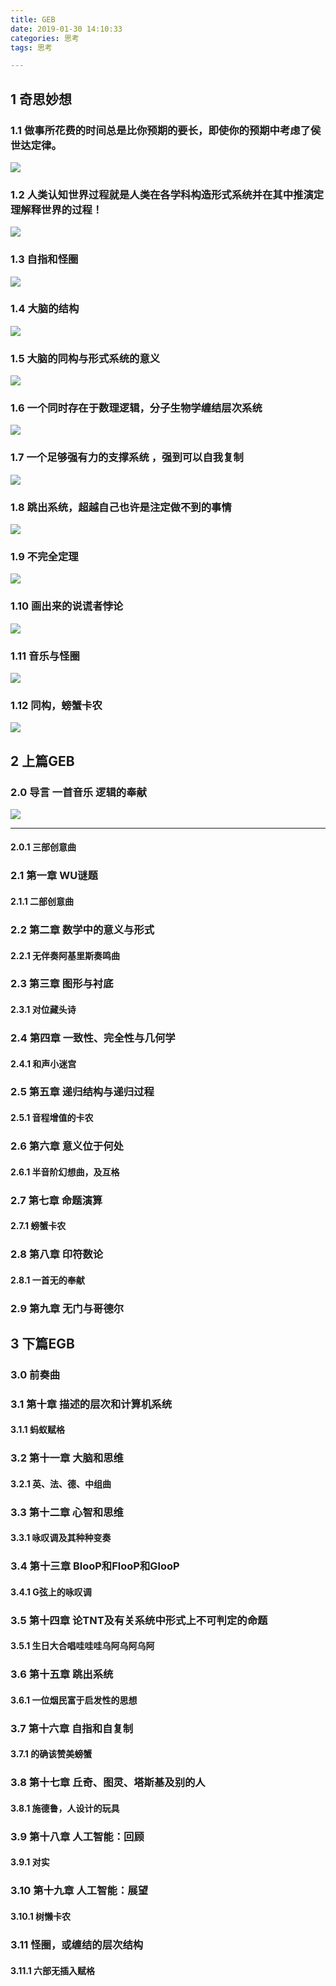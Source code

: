 ```yaml
---
title: GEB
date: 2019-01-30 14:10:33
categories: 思考
tags: 思考

---
```


## 1 奇思妙想

### 1.1 做事所花费的时间总是比你预期的要长，即使你的预期中考虑了侯世达定律。

![](geb-0/geb_1.png)

### 1.2 人类认知世界过程就是人类在各学科构造形式系统并在其中推演定理解释世界的过程！

![](geb-0/geb_2.png)

### 1.3 自指和怪圈

![](geb-0/geb_3.png)


### 1.4 大脑的结构

![](geb-0/geb_4.png)


### 1.5 大脑的同构与形式系统的意义

![](geb-0/geb_5.png)


### 1.6 一个同时存在于数理逻辑，分子生物学缠结层次系统

![](geb-0/geb_6.png)

### 1.7 一个足够强有力的支撑系统 ，强到可以自我复制

![](geb-0/geb_7.png)


### 1.8 跳出系统，超越自己也许是注定做不到的事情

![](geb-0/geb_8.png)

### 1.9 不完全定理

![](geb-0/geb_9.png)

### 1.10 画出来的说谎者悖论

![](geb-0/geb_10.png)


### 1.11 音乐与怪圈

![](geb-0/geb_11.png)

### 1.12 同构，螃蟹卡农

![](geb-0/geb_12.png)


## 2 上篇GEB

### 2.0 导言 一首音乐 逻辑的奉献

![](geb-0/king.png)

***



#### 2.0.1 三部创意曲


### 2.1 第一章 WU谜题

#### 2.1.1 二部创意曲

### 2.2 第二章 数学中的意义与形式

#### 2.2.1 无伴奏阿基里斯奏鸣曲


### 2.3 第三章 图形与衬底

#### 2.3.1 对位藏头诗

### 2.4 第四章 一致性、完全性与几何学

#### 2.4.1 和声小迷宫


### 2.5 第五章 递归结构与递归过程

#### 2.5.1 音程增值的卡农


### 2.6 第六章 意义位于何处

#### 2.6.1 半音阶幻想曲，及互格

### 2.7 第七章 命题演算

#### 2.7.1 螃蟹卡农


### 2.8 第八章 印符数论

#### 2.8.1 一首无的奉献

### 2.9 第九章 无门与哥德尔

## 3 下篇EGB

### 3.0 前奏曲

### 3.1 第十章 描述的层次和计算机系统

#### 3.1.1 蚂蚁赋格

### 3.2 第十一章 大脑和思维

#### 3.2.1 英、法、德、中组曲

### 3.3 第十二章 心智和思维

#### 3.3.1 咏叹调及其种种变奏

### 3.4 第十三章 BlooP和FlooP和GlooP

#### 3.4.1 G弦上的咏叹调

### 3.5 第十四章 论TNT及有关系统中形式上不可判定的命题

#### 3.5.1 生日大合唱哇哇哇乌阿乌阿乌阿

### 3.6 第十五章 跳出系统

#### 3.6.1 一位烟民富于启发性的思想

### 3.7 第十六章 自指和自复制

#### 3.7.1 的确该赞美螃蟹

### 3.8 第十七章 丘奇、图灵、塔斯基及别的人

#### 3.8.1 施德鲁，人设计的玩具

### 3.9 第十八章 人工智能：回顾

#### 3.9.1 对实

### 3.10 第十九章 人工智能：展望

#### 3.10.1 树懒卡农

### 3.11 怪圈，或缠结的层次结构

#### 3.11.1 六部无插入赋格









